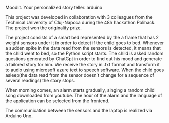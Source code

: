 Moodlit. Your personalized story teller.
arduino

This project was developed in collaboration with 3 colleagues from the Technical University of Cluj-Napoca during the 48h hackathon Polihack. The project won the originality prize.

The project consists of a smart bed represented by the a frame that has 2 weight sensors under it in order to detect if the child goes to bed. Whenever a sudden spike in the data read from the sensors is detected, it means that the child went to bed, so the Python script starts. The child is asked random questions generated by ChatGpt in order to find out his mood and generate a tailored story for him. We receive the story in .txt format and transform it to audio using microsoft azure text to speech software. When the child goes asleep(the data read from the sensor doesn`t change for a sequence of several readings) the story stops.

When morning comes, an alarm starts gradually, singing a random child song downloaded from youtube. The hour of the alarm and the language of the application can be selected from the frontend.

The communication between the sensors and the laptop is realized via Arduino Uno.

